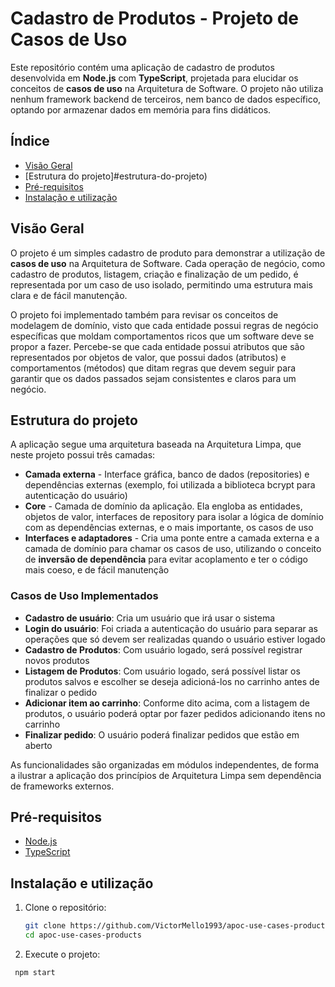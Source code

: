 # Cadastro de Produtos - Projeto de Casos de Uso

Este repositório contém uma aplicação de cadastro de produtos desenvolvida em **Node.js** com **TypeScript**, projetada para elucidar os conceitos de **casos de uso** na Arquitetura de Software. O projeto não utiliza nenhum framework backend de terceiros, nem banco de dados específico, optando por armazenar dados em memória para fins didáticos.

## Índice

- [Visão Geral](#visão-geral)
- [Estrutura do projeto]#estrutura-do-projeto)
- [Pré-requisitos](#pré-requisitos)
- [Instalação e utilização](#instalação)

## Visão Geral

O projeto é um simples cadastro de produto para demonstrar a utilização de **casos de uso** na Arquitetura de Software. Cada operação de negócio, como cadastro de produtos, listagem, criação e finalização de um pedido, é representada por um caso de uso isolado, permitindo uma estrutura mais clara e de fácil manutenção. 

O projeto foi implementado também para revisar os conceitos de modelagem de domínio, visto que cada entidade possui regras de negócio específicas que moldam comportamentos ricos que um software deve se propor a fazer. Percebe-se que cada entidade possui atributos que são representados por objetos de valor, que possui dados (atributos) e comportamentos (métodos) que ditam regras que devem seguir para garantir que os dados passados sejam consistentes e claros para um negócio.  


## Estrutura do projeto

A aplicação segue uma arquitetura baseada na Arquitetura Limpa, que neste projeto possui três camadas:

* **Camada externa** - Interface gráfica, banco de dados (repositories) e dependências externas (exemplo, foi utilizada a biblioteca bcrypt para autenticação do usuário)
* **Core** - Camada de domínio da aplicação. Ela engloba as entidades, objetos de valor, interfaces de repository para isolar a lógica de domínio com as dependências externas, e o mais importante, os casos de uso
* **Interfaces e adaptadores** - Cria uma ponte entre a camada externa e a camada de domínio para chamar os casos de uso, utilizando o conceito de **inversão de dependência** para evitar acoplamento e ter o código mais coeso, e de fácil manutenção 

### Casos de Uso Implementados

- **Cadastro de usuário**: Cria um usuário que irá usar o sistema
- **Login do usuário**: Foi criada a autenticação do usuário para separar as operações que só devem ser realizadas quando o usuário estiver logado
- **Cadastro de Produtos**: Com usuário logado, será possível registrar novos produtos
- **Listagem de Produtos**: Com usuário logado, será possível listar os produtos salvos e escolher se deseja adicioná-los no carrinho antes de finalizar o pedido
- **Adicionar item ao carrinho**: Conforme dito acima, com a listagem de produtos, o usuário poderá optar por fazer pedidos adicionando itens no carrinho
- **Finalizar pedido**: O usuário poderá finalizar pedidos que estão em aberto

As funcionalidades são organizadas em módulos independentes, de forma a ilustrar a aplicação dos princípios de Arquitetura Limpa sem dependência de frameworks externos.

## Pré-requisitos

- [Node.js](https://nodejs.org/) 
- [TypeScript](https://www.typescriptlang.org/) 

## Instalação e utilização 

1. Clone o repositório:

   ```bash
   git clone https://github.com/VictorMello1993/apoc-use-cases-products.git
   cd apoc-use-cases-products

2. Execute o projeto:
  ```bash
   npm start
 

